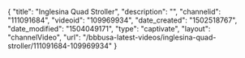 {
    "title": "Inglesina Quad Stroller",
    "description": "",
    "channelid": "111091684",
    "videoid": "109969934",
    "date_created": "1502518767",
    "date_modified": "1504049171",
    "type": "captivate",
    "layout": "channelVideo",
    "url": "\/bbbusa-latest-videos\/inglesina-quad-stroller\/111091684-109969934"
}